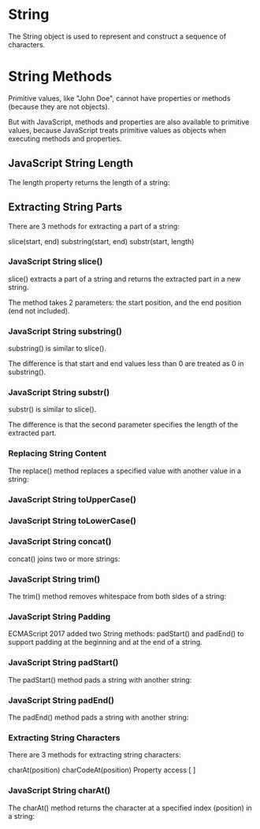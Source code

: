 # String
The String object is used to represent and construct a sequence of characters.

# String Methods
Primitive values, like "John Doe", cannot have properties or methods (because they are not objects).

But with JavaScript, methods and properties are also available to primitive values, because JavaScript treats primitive values as objects when executing methods and properties.

## JavaScript String Length
The length property returns the length of a string:

## Extracting String Parts
There are 3 methods for extracting a part of a string:

slice(start, end)
substring(start, end)
substr(start, length)

### JavaScript String slice()
slice() extracts a part of a string and returns the extracted part in a new string.

The method takes 2 parameters: the start position, and the end position (end not included).
### JavaScript String substring()
substring() is similar to slice().

The difference is that start and end values less than 0 are treated as 0 in substring().

### JavaScript String substr()
substr() is similar to slice().

The difference is that the second parameter specifies the length of the extracted part.

### Replacing String Content

The replace() method replaces a specified value with another value in a string:


### JavaScript String toUpperCase()

### JavaScript String toLowerCase()

### JavaScript String concat()
concat() joins two or more strings:

### JavaScript String trim()
The trim() method removes whitespace from both sides of a string:

### JavaScript String Padding
ECMAScript 2017 added two String methods: padStart() and padEnd() to support padding at the beginning and at the end of a string.

### JavaScript String padStart()
The padStart() method pads a string with another string:

### JavaScript String padEnd()
The padEnd() method pads a string with another string:

### Extracting String Characters
There are 3 methods for extracting string characters:

charAt(position)
charCodeAt(position)
Property access [ ]

### JavaScript String charAt()
The charAt() method returns the character at a specified index (position) in a string:


